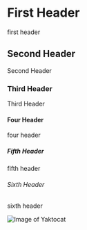 # First Header
first header
## Second Header
Second Header
### Third Header
Third Header
#### Four Header
four header
##### Fifth Header
fifth header
###### Sixth Header
sixth header


![Image of Yaktocat](https://octodex.github.com/images/yaktocat.png)
